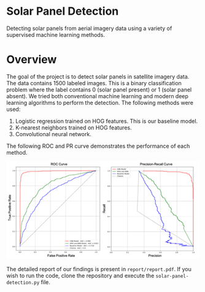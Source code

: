 # Solar Panel Detection
Detecting solar panels from aerial imagery data using a variety of supervised machine learning methods.

# Overview
The goal of the project is to detect solar panels in satellite imagery data. The data contains 1500 labeled images. This is a binary classification problem where the label contains 0 (solar panel present) or 1 (solar panel absent). We tried both conventional machine learning and modern deep learning algorithms to perform the detection. The following methods were used:

1. Logistic regression trained on HOG features. This is our baseline model.
2. K-nearest neighbors trained on HOG features.
3. Convolutional neural network.

The following ROC and PR curve demonstrates the performance of each method.

![ROC and PR curve](./report/resources/roc-pr.png)

The detailed report of our findings is present in `report/report.pdf`. If you wish to run the code, clone the repository and execute the `solar-panel-detection.py` file.
